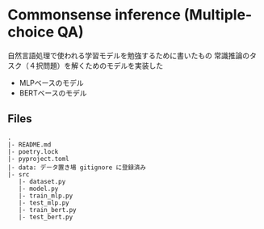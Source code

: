 # Commonsense inference (Multiple-choice QA)
自然言語処理で使われる学習モデルを勉強するために書いたもの
常識推論のタスク（４択問題）を解くためのモデルを実装した
- MLPベースのモデル
- BERTベースのモデル

## Files
```
.
|- README.md
|- poetry.lock
|- pyproject.toml
|- data: データ置き場 gitignore に登録済み
|- src
   |- dataset.py
   |- model.py
   |- train_mlp.py
   |- test_mlp.py
   |- train_bert.py
   |- test_bert.py
```
